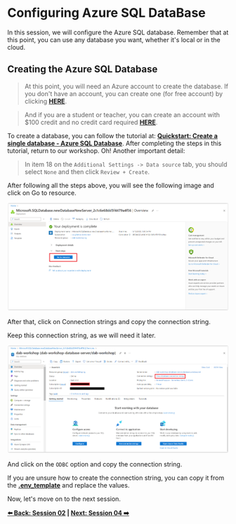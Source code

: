 # Configuring Azure SQL DataBase

In this session, we will configure the Azure SQL database. Remember that at this point, you can use any database you want, whether it's local or in the cloud.

## Creating the Azure SQL Database 

> At this point, you will need an Azure account to create the database. If you don't have an account, you can create one (for free account) by clicking **[HERE](https://azure.microsoft.com/free/?WT.mc_id=javascript-75515-gllemos)**.

> And if you are a student or teacher, you can create an account with $100 credit and no credit card required **[HERE](https://azure.microsoft.com/free/students/?WT.mc_id=javascript-75515-gllemos)**.

To create a database, you can follow the tutorial at: **[Quickstart: Create a single database - Azure SQL Database](https://learn.microsoft.com/azure/azure-sql/database/single-database-create-quickstart?view=azuresql&tabs=azure-portal&WT.mc_id=javascript-75515-gllemos)**. After completing the steps in this tutorial, return to our workshop. Oh! Another important detail:

> In item 18 on the `Additional Settings -> Data source` tab, you should select `None` and then click `Review + Create`.

After following all the steps above, you will see the following image and click on Go to resource.

![image-01](./../../workshop-images/image-01.jpg)

After that, click on Connection strings and copy the connection string.

Keep this connection string, as we will need it later.

![image-02](./../../workshop-images/image-02.jpg)

And click on the `ODBC` option and copy the connection string.

If you are unsure how to create the connection string, you can copy it from the **[.env_template](https://github.com/glaucia86/dab-worskhop/blob/main/demo-01/.env_template)** and replace the values.

Now, let's move on to the next session.

**[⬅️ Back: Session 02](./02-session.md) | **[Next: Session 04 ➡️](./04-session.md)****
